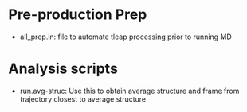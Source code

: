 # Pre-production Prep
- all_prep.in: file to automate tleap processing prior to running MD

# Analysis scripts
- run.avg-struc: Use this to obtain average structure and frame from trajectory closest to average structure

